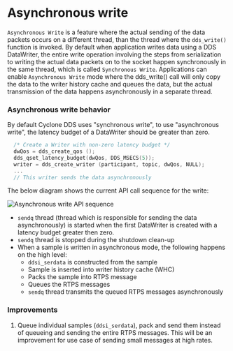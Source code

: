 
# Asynchronous write

`Asynchronous Write` is a feature where the actual sending of the data packets occurs on a different thread, than the thread where the `dds_write()` function is invoked. By default when application writes data using a DDS DataWriter, the entire write operation involving the steps from serialization to writing the actual data packets on to the socket happen synchronously in the same thread, which is called `Synchronous Write`. Applications can enable `Asynchronous Write` mode where the dds_write() call will only copy the data to the writer history cache and queues the data, but the actual transmission of the data happens asynchronously in a separate thread.

### Asynchronous write behavior

By default Cyclone DDS uses "synchronous write", to use "asynchronous write", the latency budget of a DataWriter should be greater than zero.

```c
  /* Create a Writer with non-zero latency budget */
  dwQos = dds_create_qos ();
  dds_qset_latency_budget(dwQos, DDS_MSECS(5));
  writer = dds_create_writer (participant, topic, dwQos, NULL);
  ...
  // This writer sends the data asynchronously
```

The below diagram shows the current API call sequence for the write:

<img src="pictures/async_write_cyclone_dds.png" alt="Asynchronous write API sequence">

- `sendq` thread (thread which is responsible for sending the data asynchronously) is started when the first DataWriter is created with a latency budget greater then zero.
- `sendq` thread is stopped during the shutdown clean-up
- When a sample is written in asynchronous mode, the following happens on the high level:
    - `ddsi_serdata` is constructed from the sample
    - Sample is inserted into writer history cache (WHC)
    - Packs the sample into RTPS message
    - Queues the RTPS messages
    - `sendq` thread transmits the queued RTPS messages asynchronously

### Improvements

1. Queue individual samples (`ddsi_serdata`), pack and send them instead of queueing and sending the entire RTPS messages. This will be an improvement for use case of sending small messages at high rates.